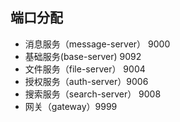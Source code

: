
## 端口分配

- 消息服务（message-server） 9000
- 基础服务(base-server) 9092  
- 文件服务（file-server） 9004
- 授权服务（auth-server）9006
- 搜索服务（search-server） 9008  
- 网关（gateway）9999

